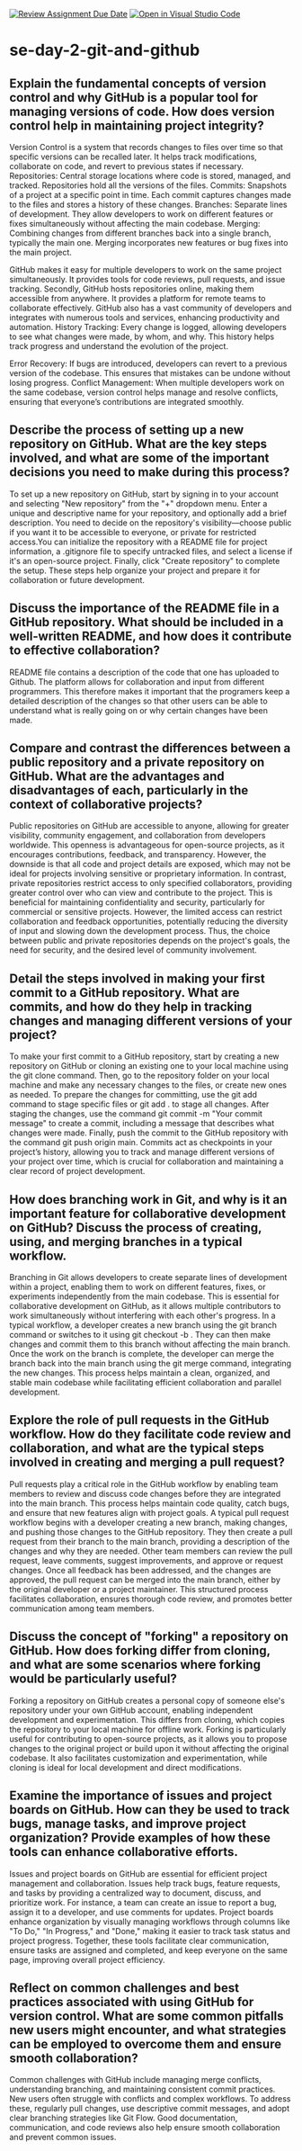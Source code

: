 [![Review Assignment Due Date](https://classroom.github.com/assets/deadline-readme-button-22041afd0340ce965d47ae6ef1cefeee28c7c493a6346c4f15d667ab976d596c.svg)](https://classroom.github.com/a/8wgCKhpZ)
[![Open in Visual Studio Code](https://classroom.github.com/assets/open-in-vscode-2e0aaae1b6195c2367325f4f02e2d04e9abb55f0b24a779b69b11b9e10269abc.svg)](https://classroom.github.com/online_ide?assignment_repo_id=15684490&assignment_repo_type=AssignmentRepo)
# se-day-2-git-and-github
## Explain the fundamental concepts of version control and why GitHub is a popular tool for managing versions of code. How does version control help in maintaining project integrity?
Version Control is a system that records changes to files over time so that specific versions can be recalled later. It helps track modifications, collaborate on code, and revert to previous states if necessary.
Repositories: Central storage locations where code is stored, managed, and tracked. Repositories hold all the versions of the files.
Commits: Snapshots of a project at a specific point in time. Each commit captures changes made to the files and stores a history of these changes.
Branches: Separate lines of development. They allow developers to work on different features or fixes simultaneously without affecting the main codebase.
Merging: Combining changes from different branches back into a single branch, typically the main one. Merging incorporates new features or bug fixes into the main project.

GitHub makes it easy for multiple developers to work on the same project simultaneously. It provides tools for code reviews, pull requests, and issue tracking. Secondly, GitHub hosts repositories online, making them accessible from anywhere. It provides a platform for remote teams to collaborate effectively. GitHub also has a vast community of developers and integrates with numerous tools and services, enhancing productivity and automation.
History Tracking: Every change is logged, allowing developers to see what changes were made, by whom, and why. This history helps track progress and understand the evolution of the project.

Error Recovery: If bugs are introduced, developers can revert to a previous version of the codebase. This ensures that mistakes can be undone without losing progress.
Conflict Management: When multiple developers work on the same codebase, version control helps manage and resolve conflicts, ensuring that everyone’s contributions are integrated smoothly.
## Describe the process of setting up a new repository on GitHub. What are the key steps involved, and what are some of the important decisions you need to make during this process? 
To set up a new repository on GitHub, start by signing in to your account and selecting "New repository" from the "+" dropdown menu. Enter a unique and descriptive name for your repository, and optionally add a brief description. You need to decide on the repository's visibility—choose public if you want it to be accessible to everyone, or private for restricted access.You can initialize the repository with a README file for project information, a .gitignore file to specify untracked files, and select a license if it's an open-source project. Finally, click "Create repository" to complete the setup. These steps help organize your project and prepare it for collaboration or future development.
## Discuss the importance of the README file in a GitHub repository. What should be included in a well-written README, and how does it contribute to effective collaboration?
README file contains a description of the code that one has uploaded to Github. The platform allows for collaboration and input from different programmers. This therefore makes it important that the programers keep a detailed description of the changes so that other users can be able to understand what is really going on or why certain changes have been made. 
## Compare and contrast the differences between a public repository and a private repository on GitHub. What are the advantages and disadvantages of each, particularly in the context of collaborative projects?
Public repositories on GitHub are accessible to anyone, allowing for greater visibility, community engagement, and collaboration from developers worldwide. This openness is advantageous for open-source projects, as it encourages contributions, feedback, and transparency. However, the downside is that all code and project details are exposed, which may not be ideal for projects involving sensitive or proprietary information. In contrast, private repositories restrict access to only specified collaborators, providing greater control over who can view and contribute to the project. This is beneficial for maintaining confidentiality and security, particularly for commercial or sensitive projects. However, the limited access can restrict collaboration and feedback opportunities, potentially reducing the diversity of input and slowing down the development process. Thus, the choice between public and private repositories depends on the project's goals, the need for security, and the desired level of community involvement.
## Detail the steps involved in making your first commit to a GitHub repository. What are commits, and how do they help in tracking changes and managing different versions of your project?
To make your first commit to a GitHub repository, start by creating a new repository on GitHub or cloning an existing one to your local machine using the git clone <repository-url> command. Then, go to the repository folder on your local machine and make any necessary changes to the files, or create new ones as needed. To prepare the changes for committing, use the git add <filename> command to stage specific files or git add . to stage all changes. After staging the changes, use the command git commit -m "Your commit message" to create a commit, including a message that describes what changes were made. Finally, push the commit to the GitHub repository with the command git push origin main. Commits act as checkpoints in your project’s history, allowing you to track and manage different versions of your project over time, which is crucial for collaboration and maintaining a clear record of project development.
## How does branching work in Git, and why is it an important feature for collaborative development on GitHub? Discuss the process of creating, using, and merging branches in a typical workflow.
Branching in Git allows developers to create separate lines of development within a project, enabling them to work on different features, fixes, or experiments independently from the main codebase. This is essential for collaborative development on GitHub, as it allows multiple contributors to work simultaneously without interfering with each other's progress. In a typical workflow, a developer creates a new branch using the git branch <branch-name> command or switches to it using git checkout -b <branch-name>. They can then make changes and commit them to this branch without affecting the main branch. Once the work on the branch is complete, the developer can merge the branch back into the main branch using the git merge <branch-name> command, integrating the new changes. This process helps maintain a clean, organized, and stable main codebase while facilitating efficient collaboration and parallel development.
## Explore the role of pull requests in the GitHub workflow. How do they facilitate code review and collaboration, and what are the typical steps involved in creating and merging a pull request?
Pull requests play a critical role in the GitHub workflow by enabling team members to review and discuss code changes before they are integrated into the main branch. This process helps maintain code quality, catch bugs, and ensure that new features align with project goals. A typical pull request workflow begins with a developer creating a new branch, making changes, and pushing those changes to the GitHub repository. They then create a pull request from their branch to the main branch, providing a description of the changes and why they are needed. Other team members can review the pull request, leave comments, suggest improvements, and approve or request changes. Once all feedback has been addressed, and the changes are approved, the pull request can be merged into the main branch, either by the original developer or a project maintainer. This structured process facilitates collaboration, ensures thorough code review, and promotes better communication among team members.
## Discuss the concept of "forking" a repository on GitHub. How does forking differ from cloning, and what are some scenarios where forking would be particularly useful?
Forking a repository on GitHub creates a personal copy of someone else's repository under your own GitHub account, enabling independent development and experimentation. This differs from cloning, which copies the repository to your local machine for offline work. Forking is particularly useful for contributing to open-source projects, as it allows you to propose changes to the original project or build upon it without affecting the original codebase. It also facilitates customization and experimentation, while cloning is ideal for local development and direct modifications.
## Examine the importance of issues and project boards on GitHub. How can they be used to track bugs, manage tasks, and improve project organization? Provide examples of how these tools can enhance collaborative efforts.
Issues and project boards on GitHub are essential for efficient project management and collaboration. Issues help track bugs, feature requests, and tasks by providing a centralized way to document, discuss, and prioritize work. For instance, a team can create an issue to report a bug, assign it to a developer, and use comments for updates. Project boards enhance organization by visually managing workflows through columns like "To Do," "In Progress," and "Done," making it easier to track task status and project progress. Together, these tools facilitate clear communication, ensure tasks are assigned and completed, and keep everyone on the same page, improving overall project efficiency.
## Reflect on common challenges and best practices associated with using GitHub for version control. What are some common pitfalls new users might encounter, and what strategies can be employed to overcome them and ensure smooth collaboration?
Common challenges with GitHub include managing merge conflicts, understanding branching, and maintaining consistent commit practices. New users often struggle with conflicts and complex workflows. To address these, regularly pull changes, use descriptive commit messages, and adopt clear branching strategies like Git Flow. Good documentation, communication, and code reviews also help ensure smooth collaboration and prevent common issues.
